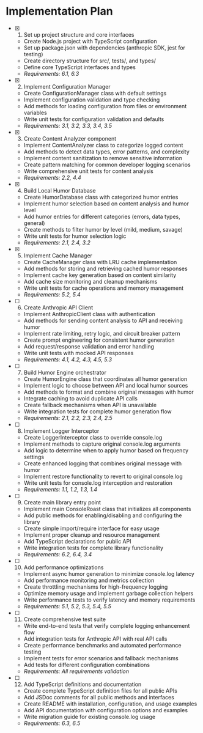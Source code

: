 # Implementation Plan

- [x] 1. Set up project structure and core interfaces

  - Create Node.js project with TypeScript configuration
  - Set up package.json with dependencies (anthropic SDK, jest for testing)
  - Create directory structure for src/, tests/, and types/
  - Define core TypeScript interfaces and types
  - _Requirements: 6.1, 6.3_

- [x] 2. Implement Configuration Manager

  - Create ConfigurationManager class with default settings
  - Implement configuration validation and type checking
  - Add methods for loading configuration from files or environment variables
  - Write unit tests for configuration validation and defaults
  - _Requirements: 3.1, 3.2, 3.3, 3.4, 3.5_

- [x] 3. Create Content Analyzer component

  - Implement ContentAnalyzer class to categorize logged content
  - Add methods to detect data types, error patterns, and complexity
  - Implement content sanitization to remove sensitive information
  - Create pattern matching for common developer logging scenarios
  - Write comprehensive unit tests for content analysis
  - _Requirements: 2.2, 4.4_

- [x] 4. Build Local Humor Database

  - Create HumorDatabase class with categorized humor entries
  - Implement humor selection based on content analysis and humor level
  - Add humor entries for different categories (errors, data types, general)
  - Create methods to filter humor by level (mild, medium, savage)
  - Write unit tests for humor selection logic
  - _Requirements: 2.1, 2.4, 3.2_

- [x] 5. Implement Cache Manager

  - Create CacheManager class with LRU cache implementation
  - Add methods for storing and retrieving cached humor responses
  - Implement cache key generation based on content similarity
  - Add cache size monitoring and cleanup mechanisms
  - Write unit tests for cache operations and memory management
  - _Requirements: 5.2, 5.4_

- [ ] 6. Create Anthropic API Client

  - Implement AnthropicClient class with authentication
  - Add methods for sending content analysis to API and receiving humor
  - Implement rate limiting, retry logic, and circuit breaker pattern
  - Create prompt engineering for consistent humor generation
  - Add request/response validation and error handling
  - Write unit tests with mocked API responses
  - _Requirements: 4.1, 4.2, 4.3, 4.5, 5.3_

- [ ] 7. Build Humor Engine orchestrator

  - Create HumorEngine class that coordinates all humor generation
  - Implement logic to choose between API and local humor sources
  - Add methods to format and combine original messages with humor
  - Integrate caching to avoid duplicate API calls
  - Create fallback mechanisms when API is unavailable
  - Write integration tests for complete humor generation flow
  - _Requirements: 2.1, 2.2, 2.3, 2.4, 2.5_

- [ ] 8. Implement Logger Interceptor

  - Create LoggerInterceptor class to override console.log
  - Implement methods to capture original console.log arguments
  - Add logic to determine when to apply humor based on frequency settings
  - Create enhanced logging that combines original message with humor
  - Implement restore functionality to revert to original console.log
  - Write unit tests for console.log interception and restoration
  - _Requirements: 1.1, 1.2, 1.3, 1.4_

- [ ] 9. Create main library entry point

  - Implement main ConsoleRoast class that initializes all components
  - Add public methods for enabling/disabling and configuring the library
  - Create simple import/require interface for easy usage
  - Implement proper cleanup and resource management
  - Add TypeScript declarations for public API
  - Write integration tests for complete library functionality
  - _Requirements: 6.2, 6.4, 3.4_

- [ ] 10. Add performance optimizations

  - Implement async humor generation to minimize console.log latency
  - Add performance monitoring and metrics collection
  - Create throttling mechanisms for high-frequency logging
  - Optimize memory usage and implement garbage collection helpers
  - Write performance tests to verify latency and memory requirements
  - _Requirements: 5.1, 5.2, 5.3, 5.4, 5.5_

- [ ] 11. Create comprehensive test suite

  - Write end-to-end tests that verify complete logging enhancement flow
  - Add integration tests for Anthropic API with real API calls
  - Create performance benchmarks and automated performance testing
  - Implement tests for error scenarios and fallback mechanisms
  - Add tests for different configuration combinations
  - _Requirements: All requirements validation_

- [ ] 12. Add TypeScript definitions and documentation
  - Create complete TypeScript definition files for all public APIs
  - Add JSDoc comments for all public methods and interfaces
  - Create README with installation, configuration, and usage examples
  - Add API documentation with configuration options and examples
  - Write migration guide for existing console.log usage
  - _Requirements: 6.3, 6.5_
